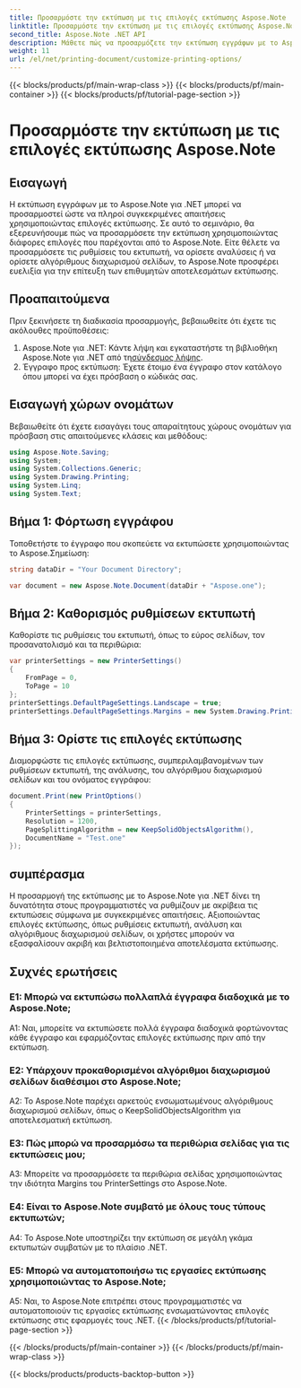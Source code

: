 ```yaml
---
title: Προσαρμόστε την εκτύπωση με τις επιλογές εκτύπωσης Aspose.Note
linktitle: Προσαρμόστε την εκτύπωση με τις επιλογές εκτύπωσης Aspose.Note
second_title: Aspose.Note .NET API
description: Μάθετε πώς να προσαρμόζετε την εκτύπωση εγγράφων με το Aspose.Note για .NET. Βελτιστοποιήστε τις ρυθμίσεις για βέλτιστες εκτυπώσεις.
weight: 11
url: /el/net/printing-document/customize-printing-options/
---
```


{{< blocks/products/pf/main-wrap-class >}}
{{< blocks/products/pf/main-container >}}
{{< blocks/products/pf/tutorial-page-section >}}

# Προσαρμόστε την εκτύπωση με τις επιλογές εκτύπωσης Aspose.Note

## Εισαγωγή

Η εκτύπωση εγγράφων με το Aspose.Note για .NET μπορεί να προσαρμοστεί ώστε να πληροί συγκεκριμένες απαιτήσεις χρησιμοποιώντας επιλογές εκτύπωσης. Σε αυτό το σεμινάριο, θα εξερευνήσουμε πώς να προσαρμόσετε την εκτύπωση χρησιμοποιώντας διάφορες επιλογές που παρέχονται από το Aspose.Note. Είτε θέλετε να προσαρμόσετε τις ρυθμίσεις του εκτυπωτή, να ορίσετε αναλύσεις ή να ορίσετε αλγόριθμους διαχωρισμού σελίδων, το Aspose.Note προσφέρει ευελιξία για την επίτευξη των επιθυμητών αποτελεσμάτων εκτύπωσης.

## Προαπαιτούμενα

Πριν ξεκινήσετε τη διαδικασία προσαρμογής, βεβαιωθείτε ότι έχετε τις ακόλουθες προϋποθέσεις:

1.  Aspose.Note για .NET: Κάντε λήψη και εγκαταστήστε τη βιβλιοθήκη Aspose.Note για .NET από τη[σύνδεσμος λήψης](https://releases.aspose.com/note/net/).
2. Έγγραφο προς εκτύπωση: Έχετε έτοιμο ένα έγγραφο στον κατάλογο όπου μπορεί να έχει πρόσβαση ο κώδικάς σας.

## Εισαγωγή χώρων ονομάτων

Βεβαιωθείτε ότι έχετε εισαγάγει τους απαραίτητους χώρους ονομάτων για πρόσβαση στις απαιτούμενες κλάσεις και μεθόδους:

```csharp
using Aspose.Note.Saving;
using System;
using System.Collections.Generic;
using System.Drawing.Printing;
using System.Linq;
using System.Text;
```

## Βήμα 1: Φόρτωση εγγράφου

Τοποθετήστε το έγγραφο που σκοπεύετε να εκτυπώσετε χρησιμοποιώντας το Aspose.Σημείωση:

```csharp
string dataDir = "Your Document Directory";

var document = new Aspose.Note.Document(dataDir + "Aspose.one");

```

## Βήμα 2: Καθορισμός ρυθμίσεων εκτυπωτή

Καθορίστε τις ρυθμίσεις του εκτυπωτή, όπως το εύρος σελίδων, τον προσανατολισμό και τα περιθώρια:

```csharp
var printerSettings = new PrinterSettings()
{
    FromPage = 0,
    ToPage = 10
};
printerSettings.DefaultPageSettings.Landscape = true;
printerSettings.DefaultPageSettings.Margins = new System.Drawing.Printing.Margins(50, 50, 150, 50);
```

## Βήμα 3: Ορίστε τις επιλογές εκτύπωσης

Διαμορφώστε τις επιλογές εκτύπωσης, συμπεριλαμβανομένων των ρυθμίσεων εκτυπωτή, της ανάλυσης, του αλγόριθμου διαχωρισμού σελίδων και του ονόματος εγγράφου:

```csharp
document.Print(new PrintOptions()
{
    PrinterSettings = printerSettings,
    Resolution = 1200,
    PageSplittingAlgorithm = new KeepSolidObjectsAlgorithm(),
    DocumentName = "Test.one"
});
```

## συμπέρασμα

Η προσαρμογή της εκτύπωσης με το Aspose.Note για .NET δίνει τη δυνατότητα στους προγραμματιστές να ρυθμίζουν με ακρίβεια τις εκτυπώσεις σύμφωνα με συγκεκριμένες απαιτήσεις. Αξιοποιώντας επιλογές εκτύπωσης, όπως ρυθμίσεις εκτυπωτή, ανάλυση και αλγόριθμους διαχωρισμού σελίδων, οι χρήστες μπορούν να εξασφαλίσουν ακριβή και βελτιστοποιημένα αποτελέσματα εκτύπωσης.

## Συχνές ερωτήσεις

### Ε1: Μπορώ να εκτυπώσω πολλαπλά έγγραφα διαδοχικά με το Aspose.Note;

A1: Ναι, μπορείτε να εκτυπώσετε πολλά έγγραφα διαδοχικά φορτώνοντας κάθε έγγραφο και εφαρμόζοντας επιλογές εκτύπωσης πριν από την εκτύπωση.

### Ε2: Υπάρχουν προκαθορισμένοι αλγόριθμοι διαχωρισμού σελίδων διαθέσιμοι στο Aspose.Note;

A2: Το Aspose.Note παρέχει αρκετούς ενσωματωμένους αλγόριθμους διαχωρισμού σελίδων, όπως ο KeepSolidObjectsAlgorithm για αποτελεσματική εκτύπωση.

### Ε3: Πώς μπορώ να προσαρμόσω τα περιθώρια σελίδας για τις εκτυπώσεις μου;

A3: Μπορείτε να προσαρμόσετε τα περιθώρια σελίδας χρησιμοποιώντας την ιδιότητα Margins του PrinterSettings στο Aspose.Note.

### Ε4: Είναι το Aspose.Note συμβατό με όλους τους τύπους εκτυπωτών;

A4: Το Aspose.Note υποστηρίζει την εκτύπωση σε μεγάλη γκάμα εκτυπωτών συμβατών με το πλαίσιο .NET.

### Ε5: Μπορώ να αυτοματοποιήσω τις εργασίες εκτύπωσης χρησιμοποιώντας το Aspose.Note;

A5: Ναι, το Aspose.Note επιτρέπει στους προγραμματιστές να αυτοματοποιούν τις εργασίες εκτύπωσης ενσωματώνοντας επιλογές εκτύπωσης στις εφαρμογές τους .NET.
{{< /blocks/products/pf/tutorial-page-section >}}

{{< /blocks/products/pf/main-container >}}
{{< /blocks/products/pf/main-wrap-class >}}

{{< blocks/products/products-backtop-button >}}
